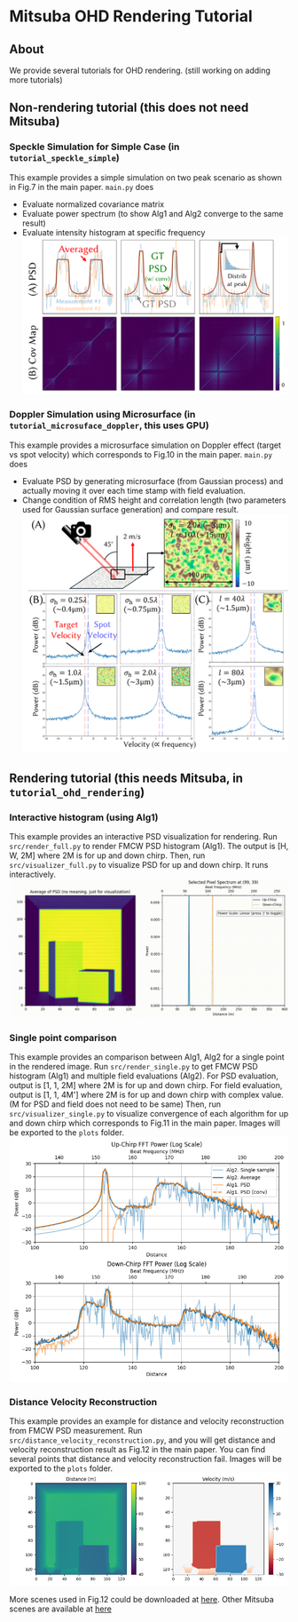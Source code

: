 # Mitsuba OHD Rendering Tutorial

## About
We provide several tutorials for OHD rendering.
(still working on adding more tutorials)

## Non-rendering tutorial (this does not need Mitsuba)
### Speckle Simulation for Simple Case (in `tutorial_speckle_simple`)
This example provides a simple simulation on two peak scenario as shown in Fig.7 in the main paper.
`main.py` does
* Evaluate normalized covariance matrix
* Evaluate power spectrum (to show Alg1 and Alg2 converge to the same result)
* Evaluate intensity histogram at specific frequency
![speckle_simple](assets/speckle_simple.png)

### Doppler Simulation using Microsurface (in `tutorial_microsuface_doppler`, this uses GPU)
This example provides a microsurface simulation on Doppler effect (target vs spot velocity) which corresponds to Fig.10 in the main paper.
`main.py` does
* Evaluate PSD by generating microsurface (from Gaussian process) and actually moving it over each time stamp with field evaluation.
* Change condition of RMS height and correlation length (two parameters used for Gaussian surface generation) and compare result.
![microsuface_doppler](assets/microsuface_doppler.png)


## Rendering tutorial (this needs Mitsuba, in `tutorial_ohd_rendering`)
### Interactive histogram (using Alg1)
This example provides an interactive PSD visualization for rendering.
Run `src/render_full.py` to render FMCW PSD histogram (Alg1). 
The output is [H, W, 2M] where 2M is for up and down chirp.
Then, run `src/visualizer_full.py` to visualize PSD for up and down chirp.
It runs interactively.
![interactive_fmcw_psd](assets/interactive_fmcw_psd.gif)

### Single point comparison 
This example provides an comparison between Alg1, Alg2 for a single point in the rendered image.
Run `src/render_single.py` to get FMCW PSD histogram (Alg1) and multiple field evaluations (Alg2). 
For PSD evaluation, output is [1, 1, 2M] where 2M is for up and down chirp.
For field evaluation, output is [1, 1, 4M'] where 2M is for up and down chirp with complex value. (M for PSD and field does not need to be same)
Then, run `src/visualizer_single.py` to visualize convergence of each algorithm for up and down chirp which corresponds to Fig.11 in the main paper. 
Images will be exported to the `plots` folder.
![rendering_algorithm_convergence](assets/rendering_algorithm_convergence.png)

### Distance Velocity Reconstruction
This example provides an example for distance and velocity reconstruction from FMCW PSD measurement.
Run `src/distance_velocity_reconstruction.py`, and you will get distance and velocity reconstruction result as Fig.12 in the main paper.
You can find several points that distance and velocity reconstruction fail.
Images will be exported to the `plots` folder.
![distance_velocity_recon](assets/distance_velocity_recon.png)

More scenes used in Fig.12 could be downloaded at [here](https://drive.google.com/drive/folders/1ON2GGTnJV8_xDW9jo5-Oa631HHGLngoF?usp=sharing). 
Other Mitsuba scenes are available at [here](https://benedikt-bitterli.me/resources/)